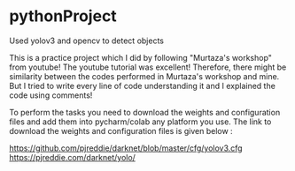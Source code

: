 # pythonProject
Used yolov3 and opencv to detect objects

This is a practice project which I did by following "Murtaza's workshop" from youtube! The youtube tutorial was excellent! Therefore, there might be similarity between the codes 
performed in Murtaza's workshop and mine. But I tried to write every line of code understanding it and I explained the code using comments!

To perform the tasks you need to download the weights and configuration files and add them into pycharm/colab any platform you use. The link to download the weights and
configuration files is given below :

https://github.com/pjreddie/darknet/blob/master/cfg/yolov3.cfg
https://pjreddie.com/darknet/yolo/
